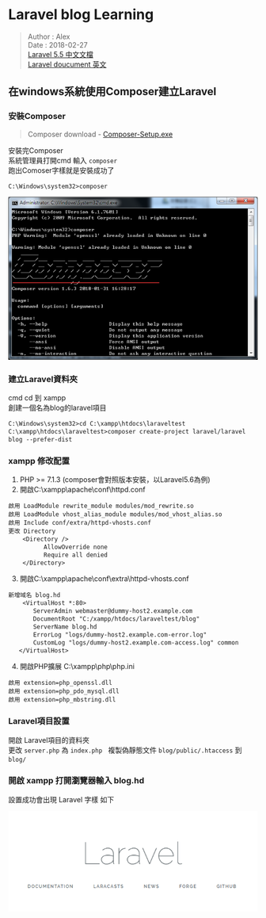 # Laravel blog Learning
> Author : Alex  
> Date : 2018-02-27  
> [Laravel 5.5 中文文檔](http://laravelacademy.org/laravel-docs-5_5)  
> [Laravel doucument 英文](https://laravel.com/docs/5.6)  

## 在windows系統使用Composer建立Laravel
### 安裝Composer
> Composer download - [Composer-Setup.exe](https://getcomposer.org/Composer-Setup.exe)

安裝完Composer  
系統管理員打開cmd 輸入 `composer`  
跑出Comoser字樣就是安裝成功了  

``` 
C:\Windows\system32>composer
```

![圖片參考名稱](https://github.com/kewlnes1000/Laravel-blog/blob/master/readmeIMG/ComposerSuccess.png "ComposerSuccess")

### 建立Laravel資料夾
cmd cd 到 xampp  
創建一個名為blog的laravel項目   

```
C:\Windows\system32>cd C:\xampp\htdocs\laraveltest
C:\xampp\htdocs\laraveltest>composer create-project laravel/laravel blog --prefer-dist
```

### xampp 修改配置
1. PHP >= 7.1.3 (composer會對照版本安裝，以Laravel5.6為例)
2. 開啟C:\xampp\apache\conf\httpd.conf
```
啟用 LoadModule rewrite_module modules/mod_rewrite.so
啟用 LoadModule vhost_alias_module modules/mod_vhost_alias.so
啟用 Include conf/extra/httpd-vhosts.conf
更改 Directory 
    <Directory />
          AllowOverride none
          Require all denied
    </Directory>
 ```
 3. 開啟C:\xampp\apache\conf\extra\httpd-vhosts.conf
 ```
 新增域名 blog.hd
     <VirtualHost *:80>
        ServerAdmin webmaster@dummy-host2.example.com
        DocumentRoot "C:/xampp/htdocs/laraveltest/blog"
        ServerName blog.hd
        ErrorLog "logs/dummy-host2.example.com-error.log"
        CustomLog "logs/dummy-host2.example.com-access.log" common
    </VirtualHost>
 ```
 4. 開啟PHP擴展 C:\xampp\php\php.ini
```
啟用 extension=php_openssl.dll
啟用 extension=php_pdo_mysql.dll
啟用 extension=php_mbstring.dll
```
 ### Laravel項目設置
 開啟 Laravel項目的資料夾  
 更改 `server.php` 為 `index.php`  
 複製偽靜態文件 `blog/public/.htaccess` 到 `blog/`  

 ### 開啟 xampp 打開瀏覽器輸入 blog.hd
 設置成功會出現 Laravel 字樣 如下

 ![圖片參考名稱](https://github.com/kewlnes1000/Laravel-blog/blob/master/readmeIMG/LaravelSuccess.png "LaravelSuccess")

